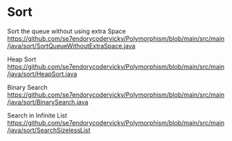 # Sort

Sort the queue without using extra Space
https://github.com/se7endorycodervicky/Polymorphism/blob/main/src/main/java/sort/SortQueueWithoutExtraSpace.java

Heap Sort
https://github.com/se7endorycodervicky/Polymorphism/blob/main/src/main/java/sort/HeapSort.java

Binary Search  
https://github.com/se7endorycodervicky/Polymorphism/blob/main/src/main/java/sort/BinarySearch.java

Search in Infinite List
https://github.com/se7endorycodervicky/Polymorphism/blob/main/src/main/java/sort/SearchSizelessList

